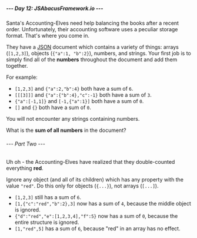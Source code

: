 ##### --- Day 12: JSAbacusFramework.io ---

Santa's Accounting-Elves need help balancing the books after a recent order.
Unfortunately, their accounting software uses a peculiar storage format. That's
where you come in.

They have a [JSON](http://json.org/) document which contains a variety of
things: arrays (`[1,2,3]`), objects (`{"a":1, "b":2}`), numbers, and strings.
Your first job is to simply find all of the **numbers** throughout the document
and add them together.

For example:

- `[1,2,3]` and `{"a":2,"b":4}` both have a sum of `6`.
- `[[[3]]]` and `{"a":{"b":4},"c":-1}` both have a sum of `3`.
- `{"a":[-1,1]}` and `[-1,{"a":1}]` both have a sum of `0`.
- `[]` and `{}` both have a sum of `0`.

You will not encounter any strings containing numbers.

What is the **sum of all numbers** in the document?

###### --- Part Two ---

Uh oh - the Accounting-Elves have realized that they double-counted everything **red**.

Ignore any object (and all of its children) which has any property with the
value `"red"`. Do this only for objects (`{...}`), not arrays (`[...]`).

- `[1,2,3]` still has a sum of `6`.
- `[1,{"c":"red","b":2},3]` now has a sum of `4`, because the middle object is
ignored.
- `{"d":"red","e":[1,2,3,4],"f":5}` now has a sum of `0`, because the entire
structure is ignored.
- `[1,"red",5]` has a sum of `6`, because "red" in an array has no effect.
